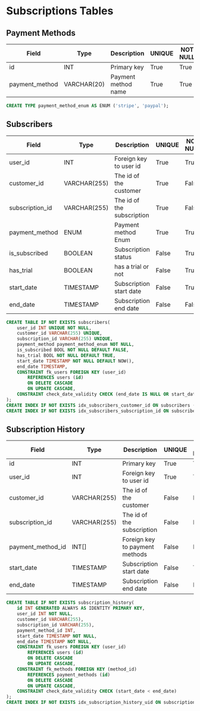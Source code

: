 # Subscriptions Tables
## Payment Methods
| Field             | Type         | Description                    | UNIQUE | NOT NULL | INDEX |
|-------------------|--------------|--------------------------------|--------|----------|-------|
| id                | INT          | Primary key                    | True   | True     | True  |
| payment_method    | VARCHAR(20)  | Payment method name            | True   | True     | False |

```sql
CREATE TYPE payment_method_enum AS ENUM ('stripe', 'paypal');
```

## Subscribers
| Field             | Type         | Description                    | UNIQUE | NOT NULL | Index |
|-------------------|--------------|--------------------------------|--------|----------|-------|
| user_id           | INT          | Foreign key to user id         | True   | True     | False |
| customer_id       | VARCHAR(255) | The id of the customer         | True   | False    | True  |
| subscription_id   | VARCHAR(255) | The id of the subscription     | True   | False    | True  |
| payment_method    | ENUM         | Payment method Enum            | True   | True     | False |
| is_subscribed     | BOOLEAN      | Subscription status            | False  | True     | False |
| has_trial         | BOOLEAN      | has a trial or not             | False  | True     | False |
| start_date        | TIMESTAMP    | Subscription start date        | False  | True     | False |
| end_date          | TIMESTAMP    | Subscription end date          | False  | False    | False |

```sql
CREATE TABLE IF NOT EXISTS subscribers(
    user_id INT UNIQUE NOT NULL,
    customer_id VARCHAR(255) UNIQUE,
    subscription_id VARCHAR(255) UNIQUE,
    payment_method payment_method_enum NOT NULL,
    is_subscribed BOOL NOT NULL DEFAULT FALSE,
    has_trial BOOL NOT NULL DEFAULT TRUE,
    start_date TIMESTAMP NOT NULL DEFAULT NOW(),
    end_date TIMESTAMP,
    CONSTRAINT fk_users FOREIGN KEY (user_id)
        REFERENCES users (id)
        ON DELETE CASCADE
        ON UPDATE CASCADE,
    CONSTRAINT check_date_validity CHECK (end_date IS NULL OR start_date < end_date)
);
CREATE INDEX IF NOT EXISTS idx_subscribers_customer_id ON subscribers (customer_id);
CREATE INDEX IF NOT EXISTS idx_subscribers_subscription_id ON subscribers (subscription_id);
```

## Subscription History
| Field             | Type         | Description                    | UNIQUE | NOT NULL | Index |
|-------------------|--------------|--------------------------------|--------|----------|-------|
| id                | INT          | Primary key                    | True   | True     | True  |
| user_id           | INT          | Foreign key to user id         | True   | True     | True  |
| customer_id       | VARCHAR(255) | The id of the customer         | False  | False    | False |
| subscription_id   | VARCHAR(255) | The id of the subscription     | False  | False    | False |
| payment_method_id | INT[]        | Foreign key to payment methods | False  | False    | False |
| start_date        | TIMESTAMP    | Subscription start date        | False  | TRUE     | False |
| end_date          | TIMESTAMP    | Subscription end date          | False  | False    | False |

```sql
CREATE TABLE IF NOT EXISTS subscription_history(
    id INT GENERATED ALWAYS AS IDENTITY PRIMARY KEY,
    user_id INT NOT NULL,
    customer_id VARCHAR(255),
    subscription_id VARCHAR(255),
    payment_method_id INT,
    start_date TIMESTAMP NOT NULL,
    end_date TIMESTAMP NOT NULL,
    CONSTRAINT fk_users FOREIGN KEY (user_id)
        REFERENCES users (id)
        ON DELETE CASCADE
        ON UPDATE CASCADE,
    CONSTRAINT fk_methods FOREIGN KEY (method_id)
        REFERENCES payment_methods (id)
        ON DELETE CASCADE
        ON UPDATE CASCADE,
    CONSTRAINT check_date_validity CHECK (start_date < end_date)
);
CREATE INDEX IF NOT EXISTS idx_subscription_history_uid ON subscription_history (user_id);
```
